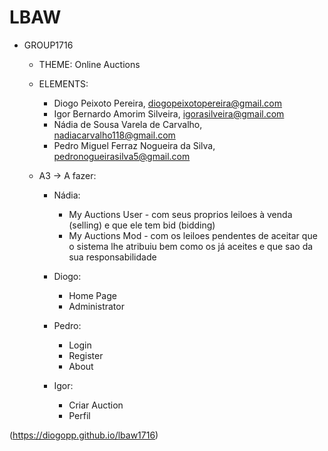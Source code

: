 # LBAW

  * GROUP1716

    * THEME: Online Auctions

    * ELEMENTS:

		* Diogo Peixoto Pereira, diogopeixotopereira@gmail.com
    	* Igor Bernardo Amorim Silveira, igorasilveira@gmail.com
    	* Nádia de Sousa Varela de Carvalho, nadiacarvalho118@gmail.com
    	* Pedro Miguel Ferraz Nogueira da Silva, pedronogueirasilva5@gmail.com


    * A3 -> A fazer:

      * Nádia:

        - My Auctions User - com seus proprios leiloes à venda (selling) e que ele tem bid (bidding)
        - My Auctions Mod - com os leiloes pendentes de aceitar que o sistema lhe atribuiu bem como os já aceites e que sao da sua responsabilidade

      * Diogo:

        - Home Page
        - Administrator

      * Pedro:

        - Login
        - Register
        - About

      * Igor:

        - Criar Auction
        - Perfil

(https://diogopp.github.io/lbaw1716)

